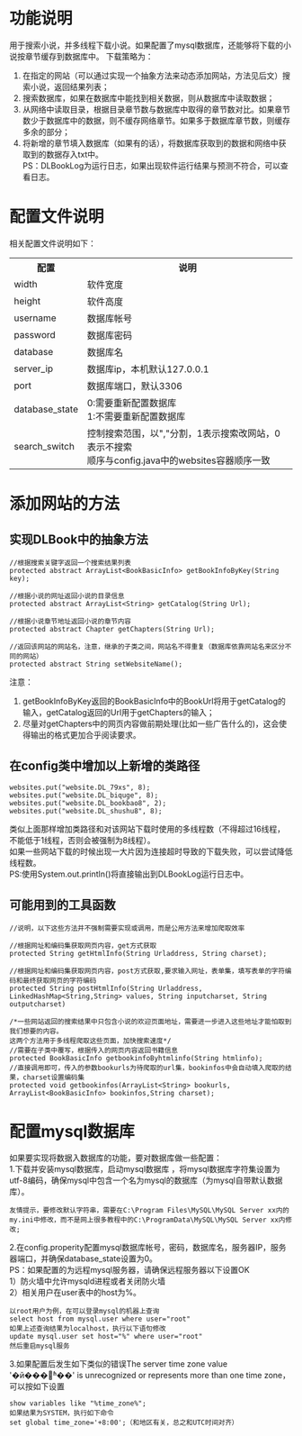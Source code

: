 # 功能说明
用于搜索小说，并多线程下载小说。如果配置了mysql数据库，还能够将下载的小说按章节缓存到数据库中。 
下载策略为：  
1. 在指定的网站（可以通过实现一个抽象方法来动态添加网站，方法见后文）搜索小说，返回结果列表；
2. 搜索数据库，如果在数据库中能找到相关数据，则从数据库中读取数据；
3. 从网络中读取目录，根据目录章节数与数据库中取得的章节数对比。如果章节数少于数据库中的数据，则不缓存网络章节。如果多于数据库章节数，则缓存多余的部分；
4. 将新增的章节填入数据库（如果有的话），将数据库获取到的数据和网络中获取到的数据存入txt中。  
PS：DLBookLog为运行日志，如果出现软件运行结果与预测不符合，可以查看日志。

# 配置文件说明
相关配置文件说明如下：
<table>
	<th>配置</th>
	<th>说明</th>
	<tr>
		<td>width</td>
		<td>软件宽度</td>
	</tr>
	<tr>
		<td>height</td>
		<td>软件高度</td>
	</tr>
	<tr>
		<td>username</td>
		<td>数据库帐号</td>
	</tr>
	<tr>
		<td>password</td>
		<td>数据库密码</td>
	</tr>
	<tr>
		<td>database</td>
		<td>数据库名</td>
	</tr>
	<tr>
		<td>server_ip</td>
		<td>数据库ip，本机默认127.0.0.1</td>
	</tr>
	<tr>
		<td>port</td>
		<td>数据库端口，默认3306</td>
	</tr>
	<tr>
		<td>database_state</td>
		<td>0:需要重新配置数据库 <br>1:不需要重新配置数据库</td>
	</tr>
	<tr>
		<td>search_switch</td>
		<td>控制搜索范围，以","分割，1表示搜索改网站，0表示不搜索<br>顺序与config.java中的websites容器顺序一致</td>
	</tr>
</table>


# 添加网站的方法
## 实现DLBook中的抽象方法
```
//根据搜索关键字返回一个搜索结果列表
protected abstract ArrayList<BookBasicInfo> getBookInfoByKey(String key);

//根据小说的网址返回小说的目录信息
protected abstract ArrayList<String> getCatalog(String Url);

//根据小说章节地址返回小说的章节内容
protected abstract Chapter getChapters(String Url);

//返回该网站的网站名，注意，继承的子类之间，网站名不得重复（数据库依靠网站名来区分不同的网站）
protected abstract String setWebsiteName();
```
注意：  
1. getBookInfoByKey返回的BookBasicInfo中的BookUrl将用于getCatalog的输入，getCatalog返回的Url用于getChapters的输入；
2. 尽量对getChapters中的网页内容做前期处理(比如一些广告什么的)，这会使得输出的格式更加合乎阅读要求。

## 在config类中增加以上新增的类路径  
```
websites.put("website.DL_79xs", 8);
websites.put("website.DL_biquge", 8);
websites.put("website.DL_bookbao8", 2);
websites.put("website.DL_shushu8", 8);
```
类似上面那样增加类路径和对该网站下载时使用的多线程数（不得超过16线程，不能低于1线程，否则会被强制为8线程）。  
如果一些网站下载的时候出现一大片因为连接超时导致的下载失败，可以尝试降低线程数。  
PS:使用System.out.println()将直接输出到DLBookLog运行日志中。 

## 可能用到的工具函数
```
//说明，以下这些方法并不强制需要实现或调用，而是公用方法来增加爬取效率

//根据网址和编码集获取网页内容，get方式获取
protected String getHtmlInfo(String Urladdress, String charset);

//根据网址和编码集获取网页内容，post方式获取,要求输入网址，表单集，填写表单的字符编码和最终获取网页的字符编码
protected String postHtmlInfo(String Urladdress, LinkedHashMap<String,String> values, String inputcharset, String outputcharset)

/*一些网站返回的搜索结果中只包含小说的欢迎页面地址，需要进一步进入这些地址才能怕取到我们想要的内容。
这两个方法用于多线程爬取这些页面，加快搜索速度*/
//需要在子类中覆写，根据传入的网页内容返回书籍信息
protected BookBasicInfo getbookinfoByhtmlinfo(String htmlinfo);
//直接调用即可，传入的参数bookurls为待爬取的url集，bookinfos中会自动填入爬取的结果，charset设置编码集
protected void getbookinfos(ArrayList<String> bookurls, ArrayList<BookBasicInfo> bookinfos,String charset);
```
# 配置mysql数据库

如果要实现将数据入数据库的功能，要对数据库做一些配置：  
1.下载并安装mysql数据库，启动mysql数据库 ，将mysql数据库字符集设置为utf-8编码，确保mysql中包含一个名为mysql的数据库（为mysql自带默认数据库）。

```
友情提示，要修改默认字符串，需要在C:\Program Files\MySQL\MySQL Server xx内的my.ini中修改，而不是网上很多教程中的C:\ProgramData\MySQL\MySQL Server xx内修改; 
```

2.在config.properity配置mysql数据库帐号，密码，数据库名，服务器IP，服务器端口，并确保database_state设置为0。  
PS：如果配置的为远程mysql服务器，请确保远程服务器以下设置OK  
1）防火墙中允许mysqld进程或者关闭防火墙  
2）相关用户在user表中的host为%。 
 
```
以root用户为例，在可以登录mysql的机器上查询
select host from mysql.user where user="root"
如果上述查询结果为localhost，执行以下语句修改
update mysql.user set host="%" where user="root"
然后重启mysql服务
```

3.如果配置后发生如下类似的错误The server time zone value '�й���׼ʱ��' is unrecognized or represents more than one time zone，可以按如下设置

```
show variables like "%time_zone%";
如果结果为SYSTEM，执行如下命令
set global time_zone='+8:00';（和地区有关，总之和UTC时间对齐）
```